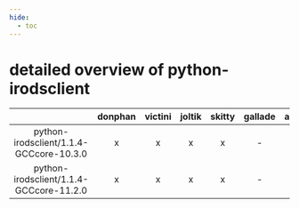 ```yaml
---
hide:
  - toc
---
```


detailed overview of python-irodsclient
=======================================

| |donphan|victini|joltik|skitty|gallade|accelgor|swalot|doduo|
| :---: | :---: | :---: | :---: | :---: | :---: | :---: | :---: | :---: |
|python-irodsclient/1.1.4-GCCcore-10.3.0|x|x|x|x|-|x|x|x|
|python-irodsclient/1.1.4-GCCcore-11.2.0|x|x|x|x|-|x|x|x|
